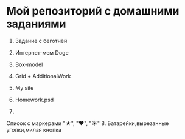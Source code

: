 ﻿# Мой репозиторий с домашними заданиями

1. Задание с беготнёй

2. Интернет-мем Doge

3. Box-model

4. Grid + AdditionalWork

5. My site

6. Homework.psd
7.


 Cписок с маркерами "★", "❤", "☀"
8. Батарейки,вырезанные уголки,милая кнопка